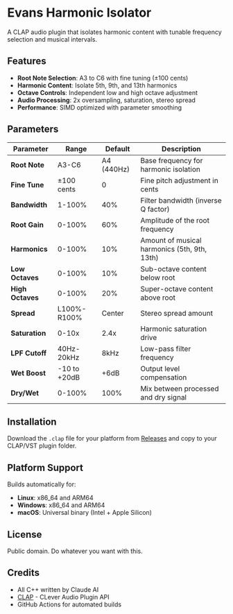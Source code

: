 # Evans Harmonic Isolator

A CLAP audio plugin that isolates harmonic content with tunable frequency selection and musical intervals.

## Features

- **Root Note Selection**: A3 to C6 with fine tuning (±100 cents)
- **Harmonic Content**: Isolate 5th, 9th, and 13th harmonics
- **Octave Controls**: Independent low and high octave adjustment
- **Audio Processing**: 2x oversampling, saturation, stereo spread
- **Performance**: SIMD optimized with parameter smoothing

## Parameters

| Parameter | Range | Default | Description |
|-----------|--------|---------|-------------|
| **Root Note** | A3-C6 | A4 (440Hz) | Base frequency for harmonic isolation |
| **Fine Tune** | ±100 cents | 0 | Fine pitch adjustment in cents |
| **Bandwidth** | 1-100% | 40% | Filter bandwidth (inverse Q factor) |
| **Root Gain** | 0-100% | 60% | Amplitude of the root frequency |
| **Harmonics** | 0-100% | 10% | Amount of musical harmonics (5th, 9th, 13th) |
| **Low Octaves** | 0-100% | 10% | Sub-octave content below root |
| **High Octaves** | 0-100% | 20% | Super-octave content above root |
| **Spread** | L100%-R100% | Center | Stereo spread amount |
| **Saturation** | 0-10x | 2.4x | Harmonic saturation drive |
| **LPF Cutoff** | 40Hz-20kHz | 8kHz | Low-pass filter frequency |
| **Wet Boost** | -10 to +20dB | +6dB | Output level compensation |
| **Dry/Wet** | 0-100% | 100% | Mix between processed and dry signal |

## Installation

Download the `.clap` file for your platform from [Releases](../../releases) and copy to your CLAP/VST plugin folder.

## Platform Support

Builds automatically for:
- **Linux**: x86_64 and ARM64
- **Windows**: x86_64 and ARM64  
- **macOS**: Universal binary (Intel + Apple Silicon)

## License

Public domain. Do whatever you want with this.

## Credits

- All C++ written by Claude AI
- [CLAP](https://github.com/free-audio/clap) - CLever Audio Plugin API
- GitHub Actions for automated builds
